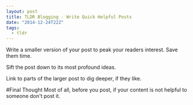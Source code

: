 ```yaml
---
layout: post
title: TLDR Blogging - Write Quick Helpful Posts
date: "2014-12-24T22Z"
tags:
  - tldr
---
```


Write a smaller version of your post to peak your readers interest. Save them time.

Sift the post down to its most profound ideas.

Link to parts of the larger post to dig deeper, if they like.

#Final Thought
Most of all, before you post, if your content is not helpful to someone don't post it.
